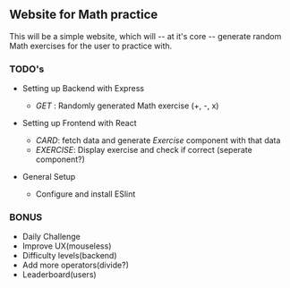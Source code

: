 ## Website for Math practice

This will be a simple website, which will -- at it's core -- generate random Math exercises for the user to 
practice with.

### TODO's
- Setting up Backend with Express
  - *GET* : Randomly generated Math exercise (+,  -,  x) 

- Setting up Frontend with React
  - *CARD*: fetch data and generate *Exercise* component with that data
  - *EXERCISE*: Display exercise and check if correct (seperate component?)

- General Setup
  - Configure and install ESlint


### BONUS
- Daily Challenge
- Improve UX(mouseless)
- Difficulty levels(backend)
- Add more operators(divide?)
- Leaderboard(users)


